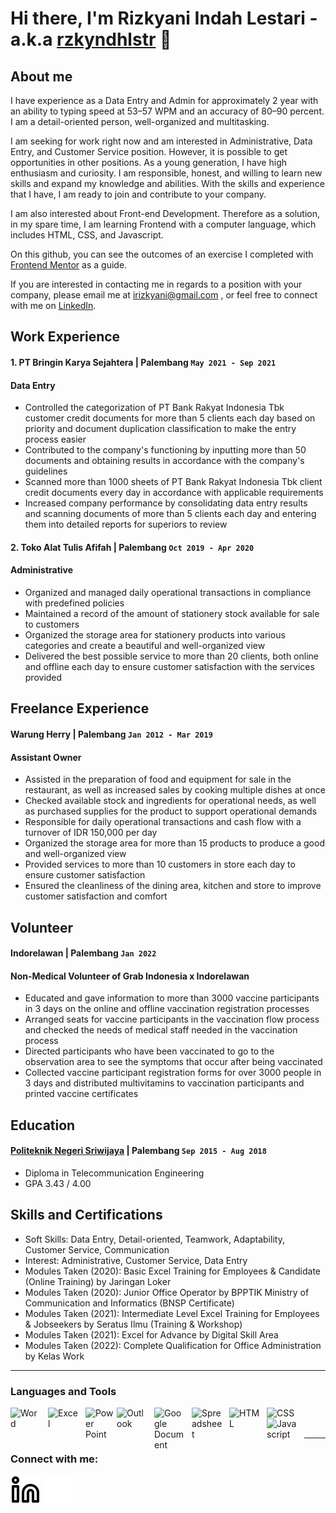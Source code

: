 # Hi there, I'm Rizkyani Indah Lestari - a.k.a [rzkyndhlstr](https://www.linkedin.com/in/rizkyani-indah-lestari/) 👋
## About me
I have experience as a Data Entry and Admin for approximately 2 year with an ability to typing speed at 53–57 WPM and an accuracy of 80–90 percent. I am a detail-oriented person, well-organized and multitasking.

I am seeking for work right now and am interested in Administrative, Data Entry, and Customer Service position. However, it is possible to get opportunities in other positions. As a young generation, I have high enthusiasm and curiosity. I am responsible, honest, and willing to learn new skills and expand my knowledge and abilities. With the skills and experience that I have, I am ready to join and contribute to your company.

I am also interested about Front-end Development. Therefore as a solution, in my spare time, I am learning Frontend with a computer language, which includes HTML, CSS, and Javascript.

On this github, you can see the outcomes of an exercise I completed with [Frontend Mentor](https://www.frontendmentor.io/home) as a guide.

If you are interested in contacting me in regards to a position with your company, please email me at irizkyani@gmail.com , or feel free to connect with me on [LinkedIn](https://www.linkedin.com/in/rizkyani-indah-lestari/).

## Work Experience
#### 1. PT Bringin Karya Sejahtera | Palembang `May 2021 - Sep 2021`
#### Data Entry
- Controlled the categorization of PT Bank Rakyat Indonesia Tbk customer credit documents for more than 5 clients each day based on priority and document duplication classification to make the entry process easier
- Contributed to the company's functioning by inputting more than 50 documents and obtaining results in accordance with the company's
guidelines
- Scanned more than 1000 sheets of PT Bank Rakyat Indonesia Tbk client credit documents every day in accordance with applicable
requirements
- Increased company performance by consolidating data entry results and scanning documents of more than 5 clients each day and
entering them into detailed reports for superiors to review 

#### 2. Toko Alat Tulis Afifah | Palembang `Oct 2019 - Apr 2020`
#### Administrative
- Organized and managed daily operational transactions in compliance with predefined policies
- Maintained a record of the amount of stationery stock available for sale to customers
- Organized the storage area for stationery products into various categories and create a beautiful and well-organized view
- Delivered the best possible service to more than 20 clients, both online and offline each day to ensure customer satisfaction with the services provided 

## Freelance Experience
#### Warung Herry | Palembang `Jan 2012 - Mar 2019`
#### Assistant Owner
- Assisted in the preparation of food and equipment for sale in the restaurant, as well as increased sales by cooking multiple dishes at once
- Checked available stock and ingredients for operational needs, as well as purchased supplies for the product to support operational demands
- Responsible for daily operational transactions and cash flow with a turnover of IDR 150,000 per day
- Organized the storage area for more than 15 products to produce a good and well-organized view
- Provided services to more than 10 customers in store each day to ensure customer satisfaction
- Ensured the cleanliness of the dining area, kitchen and store to improve customer satisfaction and comfort 
 
## Volunteer 
#### Indorelawan | Palembang `Jan 2022`
#### Non-Medical Volunteer of Grab Indonesia x Indorelawan
- Educated and gave information to more than 3000 vaccine participants in 3 days on the online and offline vaccination registration processes
- Arranged seats for vaccine participants in the vaccination flow process and checked the needs of medical staff needed in the vaccination process
- Directed participants who have been vaccinated to go to the observation area to see the symptoms that occur after being vaccinated
- Collected vaccine participant registration forms for over 3000 people in 3 days and distributed multivitamins to vaccination participants and printed vaccine certificates 

## Education
#### [Politeknik Negeri Sriwijaya](https://www.polsri.ac.id) | Palembang `Sep 2015 - Aug 2018`
- Diploma in Telecommunication Engineering
- GPA 3.43 / 4.00


## Skills and Certifications
- Soft Skills: Data Entry, Detail-oriented, Teamwork, Adaptability, Customer Service, Communication
- Interest: Administrative, Customer Service, Data Entry
- Modules Taken (2020): Basic Excel Training for Employees & Candidate (Online Training) by Jaringan Loker
- Modules Taken (2020): Junior Office Operator by BPPTIK Ministry of Communication and Informatics (BNSP Certificate)
- Modules Taken (2021): Intermediate Level Excel Training for Employees & Jobseekers by Seratus Ilmu (Training & Workshop)
- Modules Taken (2021): Excel for Advance by Digital Skill Area
- Modules Taken (2022): Complete Qualification for Office Administration by Kelas Work

---

### Languages and Tools
[<img align="left" alt="Word" width="50px" src="https://play-lh.googleusercontent.com/9kABykeGovHPy-dN19lRxxnCp8IZK3Pkl8qLFNxrEe-hhKVZeiyhTBEIRUt6t-vhxQ=s360-rw" style="padding-right:10px;" />][webdev]
[<img align="left" alt="Excel" width="50px" src="https://play-lh.googleusercontent.com/37EzETO6gZyKmCg2kBIFX1e9gkubxZrVa5fHJ6yOaa7VvEShHjKv2RdtwnZt9Sk258s=s360-rw" style="padding-right:10px;" />][webdev]
[<img align="left" alt="Power Point" width="50px" src="https://play-lh.googleusercontent.com/6pTX4OILXTxazqad66oiVfG4x2KpYn4kIPgdzOe173tT0oHr2ThwpBhMyzzzxWq_r6M=s360-rw" style="padding-right:0px;" />][webdev]
[<img align="left" alt="Outlook" width="50px" src="https://play-lh.googleusercontent.com/Zk9elS0eGXDr0L4W6-Ey7YwHbRNjkyezHC8iCc8rWp64lNIjlByS8TDF9qDSZbiEWY4=s360-rw" style="padding-right:10px;" />][webdev]
[<img align="left" alt="Google Document" width="50px" src="https://play-lh.googleusercontent.com/emmbClh_hm0WpWZqJ0X59B8Pz1mKoB9HVLkYMktxhGE6_-30SdGoa-BmYW73RJ8MGZQ=s360-rw" style="padding-right:10px;" />][webdev]
[<img align="left" alt="Spreadsheet" width="50px" src="https://play-lh.googleusercontent.com/keE2gN0Hqh8-Tsf_RYZ_-yS2uo6ToqYVyRBv_UZaLXsgeeHBd2YPcEUWEF4DEtfGyb1h=s360-rw" style="padding-right:10px;" />][webdev]
[<img align="left" alt="HTML" width="50px" src="https://clipground.com/images/html5-logo-2.png" style="padding-right:10px;" />][webdev]
[<img align="left" alt="CSS" width="50px" src="https://www.logolynx.com/images/logolynx/8f/8fb97dec724d750d2085173816712ffc.png" style="padding-right:10px;" />][webdev]
[<img align="left" alt="Javascript" width="50px" src="https://upload.wikimedia.org/wikipedia/commons/thumb/9/99/Unofficial_JavaScript_logo_2.svg/480px-Unofficial_JavaScript_logo_2.svg.png" style="padding-right:10px;" />][webdev]

<br />
<br />

---
### Connect with me:
[![website](./img/linkedin-light.svg)](https://www.linkedin.com/in/rizkyani-indah-lestari#gh-light-mode-only)
[![website](./img/linkedin-dark.svg)](https://www.linkedin.com/in/rizkyani-indah-lestari#gh-dark-mode-only)

[webdev]: https://github.com/rzkyndhlstr/rzkyndhlstr
